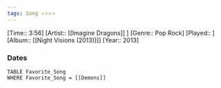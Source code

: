 ```yaml
---
tags: Song ⭐⭐⭐⭐ 
---
```

[Time:: 3:56]
[Artist:: [[Imagine Dragons]] ]
[Genre:: Pop Rock]
[Played:: ]
[Album:: [[Night Visions (2013)]]]
[Year:: 2013]
### Dates
````dataview
TABLE Favorite_Song
WHERE Favorite_Song = [[Demons]]
````